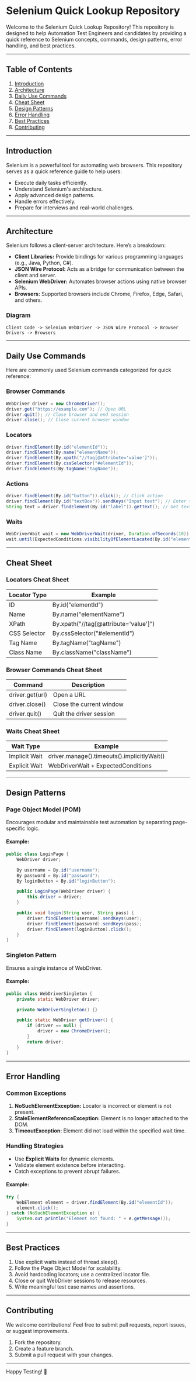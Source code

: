 # Selenium Quick Lookup Repository

Welcome to the Selenium Quick Lookup Repository! This repository is designed to help Automation Test Engineers and candidates by providing a quick reference to Selenium concepts, commands, design patterns, error handling, and best practices.

---

## Table of Contents

1. [Introduction](#introduction)
2. [Architecture](#architecture)
3. [Daily Use Commands](#daily-use-commands)
4. [Cheat Sheet](#cheat-sheet)
5. [Design Patterns](#design-patterns)
6. [Error Handling](#error-handling)
7. [Best Practices](#best-practices)
8. [Contributing](#contributing)

---

## Introduction
Selenium is a powerful tool for automating web browsers. This repository serves as a quick reference guide to help users:

- Execute daily tasks efficiently.
- Understand Selenium's architecture.
- Apply advanced design patterns.
- Handle errors effectively.
- Prepare for interviews and real-world challenges.

---

## Architecture

Selenium follows a client-server architecture. Here’s a breakdown:

- **Client Libraries:** Provide bindings for various programming languages (e.g., Java, Python, C#).
- **JSON Wire Protocol:** Acts as a bridge for communication between the client and server.
- **Selenium WebDriver:** Automates browser actions using native browser APIs.
- **Browsers:** Supported browsers include Chrome, Firefox, Edge, Safari, and others.

### Diagram
```plaintext
Client Code -> Selenium WebDriver -> JSON Wire Protocol -> Browser Drivers -> Browsers
```

---

## Daily Use Commands
Here are commonly used Selenium commands categorized for quick reference:

### Browser Commands
```java
WebDriver driver = new ChromeDriver();
driver.get("https://example.com"); // Open URL
driver.quit(); // Close browser and end session
driver.close(); // Close current browser window
```

### Locators
```java
driver.findElement(By.id("elementId"));
driver.findElement(By.name("elementName"));
driver.findElement(By.xpath("//tag[@attribute='value']"));
driver.findElement(By.cssSelector("#elementId"));
driver.findElements(By.tagName("tagName"));
```

### Actions
```java
driver.findElement(By.id("button")).click(); // Click action
driver.findElement(By.id("textBox")).sendKeys("Input text"); // Enter text
String text = driver.findElement(By.id("label")).getText(); // Get text
```

### Waits
```java
WebDriverWait wait = new WebDriverWait(driver, Duration.ofSeconds(10));
wait.until(ExpectedConditions.visibilityOfElementLocated(By.id("elementId")));
```

---

## Cheat Sheet
### Locators Cheat Sheet
| Locator Type      | Example                                 |
|-------------------|-----------------------------------------|
| ID               | By.id("elementId")                     |
| Name             | By.name("elementName")                 |
| XPath            | By.xpath("//tag[@attribute='value']")  |
| CSS Selector     | By.cssSelector("#elementId")           |
| Tag Name         | By.tagName("tagName")                  |
| Class Name       | By.className("className")              |

### Browser Commands Cheat Sheet
| Command          | Description                     |
|-------------------|---------------------------------|
| driver.get(url)  | Open a URL                     |
| driver.close()   | Close the current window       |
| driver.quit()    | Quit the driver session        |

### Waits Cheat Sheet
| Wait Type         | Example                                    |
|-------------------|--------------------------------------------|
| Implicit Wait    | driver.manage().timeouts().implicitlyWait()|
| Explicit Wait    | WebDriverWait + ExpectedConditions         |

---

## Design Patterns
### Page Object Model (POM)
Encourages modular and maintainable test automation by separating page-specific logic.

#### Example:
```java
public class LoginPage {
    WebDriver driver;

    By username = By.id("username");
    By password = By.id("password");
    By loginButton = By.id("loginButton");

    public LoginPage(WebDriver driver) {
        this.driver = driver;
    }

    public void login(String user, String pass) {
        driver.findElement(username).sendKeys(user);
        driver.findElement(password).sendKeys(pass);
        driver.findElement(loginButton).click();
    }
}
```

### Singleton Pattern
Ensures a single instance of WebDriver.

#### Example:
```java
public class WebDriverSingleton {
    private static WebDriver driver;

    private WebDriverSingleton() {}

    public static WebDriver getDriver() {
        if (driver == null) {
            driver = new ChromeDriver();
        }
        return driver;
    }
}
```

---

## Error Handling
### Common Exceptions
1. **NoSuchElementException:** Locator is incorrect or element is not present.
2. **StaleElementReferenceException:** Element is no longer attached to the DOM.
3. **TimeoutException:** Element did not load within the specified wait time.

### Handling Strategies
- Use **Explicit Waits** for dynamic elements.
- Validate element existence before interacting.
- Catch exceptions to prevent abrupt failures.

#### Example:
```java
try {
    WebElement element = driver.findElement(By.id("elementId"));
    element.click();
} catch (NoSuchElementException e) {
    System.out.println("Element not found: " + e.getMessage());
}
```

---

## Best Practices
1. Use explicit waits instead of thread.sleep().
2. Follow the Page Object Model for scalability.
3. Avoid hardcoding locators; use a centralized locator file.
4. Close or quit WebDriver sessions to release resources.
5. Write meaningful test case names and assertions.

---

## Contributing
We welcome contributions! Feel free to submit pull requests, report issues, or suggest improvements.

1. Fork the repository.
2. Create a feature branch.
3. Submit a pull request with your changes.

---

Happy Testing! 🚀
